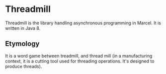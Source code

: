 # Threadmill

Threadmill is the library handling asynchronous programming in Marcel.
It is written in Java 8.

## Etymology

It is a word game between treadmill, and thread mill (in a manufacturing context, it is a cutting tool used for threading operations. It's designed to produce threads).

